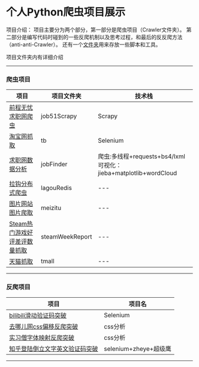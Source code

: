 
# 个人Python爬虫项目展示

项目介绍：
项目主要分为两个部分，第一部分是爬虫项目（Crawler文件夹）。
第二部分是编写代码时碰到的一些反爬机制以及思考过程，和最后的反反爬方法（anti-anti-Crawler）。
还有一个[文件夹](/tools)用来存放一些脚本和工具。

项目文件夹内有详细介绍

****  
### 爬虫项目  

|项目|项目文件夹|技术栈|
|---|---|---
|[前程无忧求职网爬虫](/Crawler/job51Scrapy)|job51Scrapy|Scrapy
|[淘宝网抓取](/Crawler/tb)|tb|Selenium
|[求职网数据分析](/Crawler/jobFinder)|jobFinder|爬虫:多线程+requests+bs4/lxml  可视化：jieba+matplotlib+wordCloud
|[拉钩分布式爬虫](/Crawler/lagouRedis)|lagouRedis|---
|[图片网站图片爬取](/Crawler/meizitu)|meizitu|---
|[Steam热门游戏好评差评数量抓取](/Crawler/steamWeekReport)|steamWeekReport|---
|[天猫抓取](/Crawler/tmall)|tmall|---


****
### 反爬项目

|项目|项目名|
|---|---
|[bilibili滑动验证码突破](/anti-anti-Crawler/bilibili滑动验证码突破)|Selenium
|[去哪儿网css偏移反爬突破](/anti-anti-Crawler/去哪儿网css偏移反爬突破)|css分析
|[实习僧字体映射反爬突破](/anti-anti-Crawler/实习僧字体映射反爬突破)|css分析
|[知乎登陆倒立文字英文验证码突破](/anti-anti-Crawler/知乎倒立文字英文验证码突破)|selenium+zheye+超级鹰


****
